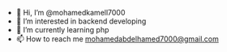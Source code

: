 - 👋 Hi, I’m @mohamedkamell7000
- 👀 I’m interested in backend developing
- 🌱 I’m currently learning php
- 📫 How to reach me mohamedabdelhamed7000@gmail.com

<!---
mohamedkamell7000/mohamedkamell7000 is a ✨ special ✨ repository because its `README.md` (this file) appears on your GitHub profile.
You can click the Preview link to take a look at your changes.
--->
